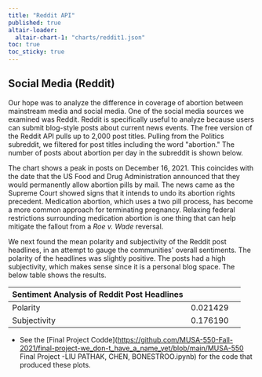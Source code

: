 ```yaml
---
title: "Reddit API"
published: true
altair-loader:
  altair-chart-1: "charts/reddit1.json"
toc: true
toc_sticky: true
---
```

## Social Media (Reddit)

Our hope was to analyze the difference in coverage of abortion between mainstream media and social media. One of the social media sources we examined was Reddit. Reddit is specifically useful to analyze because users can submit blog-style posts about current news events. The free version of the Reddit API pulls up to 2,000 post titles. Pulling from the Politics subreddit, we filtered for post titles including the word "abortion." The number of posts about abortion per day in the subreddit is shown below.

<div id="altair-chart-1"></div>

The chart shows a peak in posts on December 16, 2021. This coincides with the date that the US Food and Drug Administration announced that they would permanently allow abortion pills by mail. The news came as the Supreme Court showed signs that it intends to undo its abortion rights precedent. Medication abortion, which uses a two pill process, has become a more common approach for terminating pregnancy. Relaxing federal restrictions surrounding medication abortion is one thing that can help mitigate the fallout from a *Roe v. Wade* reversal.

We next found the mean polarity and subjectivity of the Reddit post headlines, in an attempt to gauge the communities' overall sentiments. The polarity of the headlines was slightly positive. The posts had a high subjectivity, which makes sense since it is a personal blog space. The below table shows the results. 

|Sentiment Analysis of Reddit Post Headlines|  |  |
|---|---|---|
|Polarity  |0.021429|
|Subjectivity|0.176190|

- See the [Final Project Codde](https://github.com/MUSA-550-Fall-2021/final-project-we_don-t_have_a_name_yet/blob/main/MUSA-550 Final Project -LIU PATHAK, CHEN, BONESTROO.ipynb) for the code that produced these plots.


